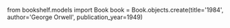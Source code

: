 from bookshelf.models import Book
book = Book.objects.create(title='1984', author='George Orwell', publication_year=1949)
